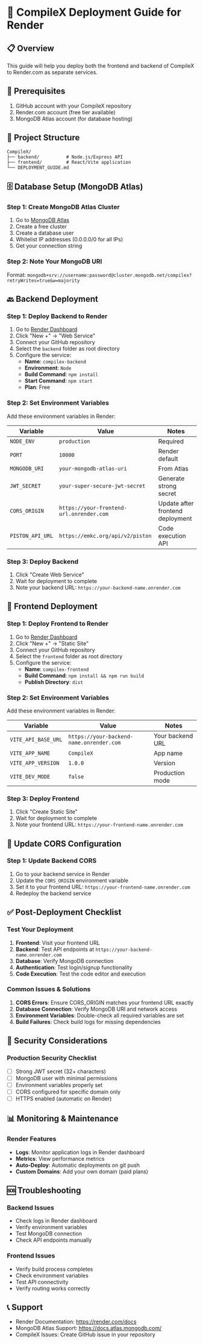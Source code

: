 # 🚀 CompileX Deployment Guide for Render

## 📋 Overview
This guide will help you deploy both the frontend and backend of CompileX to Render.com as separate services.

## 🔧 Prerequisites
1. GitHub account with your CompileX repository
2. Render.com account (free tier available)
3. MongoDB Atlas account (for database hosting)

## 📁 Project Structure
```
CompileX/
├── backend/          # Node.js/Express API
├── frontend/         # React/Vite application
└── DEPLOYMENT_GUIDE.md
```

## 🗄️ Database Setup (MongoDB Atlas)

### Step 1: Create MongoDB Atlas Cluster
1. Go to [MongoDB Atlas](https://cloud.mongodb.com/)
2. Create a free cluster
3. Create a database user
4. Whitelist IP addresses (0.0.0.0/0 for all IPs)
5. Get your connection string

### Step 2: Note Your MongoDB URI
Format: `mongodb+srv://username:password@cluster.mongodb.net/compilex?retryWrites=true&w=majority`

## 🔙 Backend Deployment

### Step 1: Deploy Backend to Render
1. Go to [Render Dashboard](https://dashboard.render.com/)
2. Click "New +" → "Web Service"
3. Connect your GitHub repository
4. Select the `backend` folder as root directory
5. Configure the service:
   - **Name**: `compilex-backend`
   - **Environment**: `Node`
   - **Build Command**: `npm install`
   - **Start Command**: `npm start`
   - **Plan**: Free

### Step 2: Set Environment Variables
Add these environment variables in Render:

| Variable | Value | Notes |
|----------|-------|-------|
| `NODE_ENV` | `production` | Required |
| `PORT` | `10000` | Render default |
| `MONGODB_URI` | `your-mongodb-atlas-uri` | From Atlas |
| `JWT_SECRET` | `your-super-secure-jwt-secret` | Generate strong secret |
| `CORS_ORIGIN` | `https://your-frontend-url.onrender.com` | Update after frontend deployment |
| `PISTON_API_URL` | `https://emkc.org/api/v2/piston` | Code execution API |

### Step 3: Deploy Backend
1. Click "Create Web Service"
2. Wait for deployment to complete
3. Note your backend URL: `https://your-backend-name.onrender.com`

## 🎨 Frontend Deployment

### Step 1: Deploy Frontend to Render
1. Go to [Render Dashboard](https://dashboard.render.com/)
2. Click "New +" → "Static Site"
3. Connect your GitHub repository
4. Select the `frontend` folder as root directory
5. Configure the service:
   - **Name**: `compilex-frontend`
   - **Build Command**: `npm install && npm run build`
   - **Publish Directory**: `dist`

### Step 2: Set Environment Variables
Add these environment variables in Render:

| Variable | Value | Notes |
|----------|-------|-------|
| `VITE_API_BASE_URL` | `https://your-backend-name.onrender.com` | Your backend URL |
| `VITE_APP_NAME` | `CompileX` | App name |
| `VITE_APP_VERSION` | `1.0.0` | Version |
| `VITE_DEV_MODE` | `false` | Production mode |

### Step 3: Deploy Frontend
1. Click "Create Static Site"
2. Wait for deployment to complete
3. Note your frontend URL: `https://your-frontend-name.onrender.com`

## 🔄 Update CORS Configuration

### Step 1: Update Backend CORS
1. Go to your backend service in Render
2. Update the `CORS_ORIGIN` environment variable
3. Set it to your frontend URL: `https://your-frontend-name.onrender.com`
4. Redeploy the backend service

## ✅ Post-Deployment Checklist

### Test Your Deployment
1. **Frontend**: Visit your frontend URL
2. **Backend**: Test API endpoints at `https://your-backend-name.onrender.com`
3. **Database**: Verify MongoDB connection
4. **Authentication**: Test login/signup functionality
5. **Code Execution**: Test the code editor and execution

### Common Issues & Solutions
1. **CORS Errors**: Ensure CORS_ORIGIN matches your frontend URL exactly
2. **Database Connection**: Verify MongoDB URI and network access
3. **Environment Variables**: Double-check all required variables are set
4. **Build Failures**: Check build logs for missing dependencies

## 🔐 Security Considerations

### Production Security Checklist
- [ ] Strong JWT secret (32+ characters)
- [ ] MongoDB user with minimal permissions
- [ ] Environment variables properly set
- [ ] CORS configured for specific domain only
- [ ] HTTPS enabled (automatic on Render)

## 📊 Monitoring & Maintenance

### Render Features
- **Logs**: Monitor application logs in Render dashboard
- **Metrics**: View performance metrics
- **Auto-Deploy**: Automatic deployments on git push
- **Custom Domains**: Add your own domain (paid plans)

## 🆘 Troubleshooting

### Backend Issues
- Check logs in Render dashboard
- Verify environment variables
- Test MongoDB connection
- Check API endpoints manually

### Frontend Issues
- Verify build process completes
- Check environment variables
- Test API connectivity
- Verify routing works correctly

## 📞 Support
- Render Documentation: https://render.com/docs
- MongoDB Atlas Support: https://docs.atlas.mongodb.com/
- CompileX Issues: Create GitHub issue in your repository
